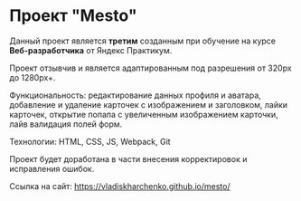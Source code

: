 # Проект "Mesto"

Данный проект является **третим** созданным при обучение на курсе **Веб-разработчика** от Яндекс Практикум.

Проект отзывчив и является адаптированным под разрешения от 320px до 1280px+.

Функциональность: редактирование данных профиля и аватара, добавление и удаление карточек с
изображением и заголовком, лайки карточек, открытие попапа с увеличенным изображением
карточки, лайв валидация полей форм.

Технологии: HTML, CSS, JS, Webpack, Git

Проект будет доработана в части внесения корректировок и исправления ошибок.

Ссылка на сайт: https://vladiskharchenko.github.io/mesto/


